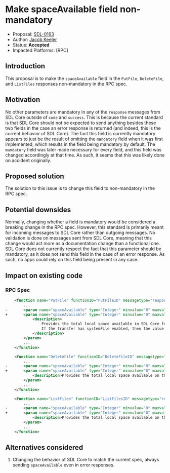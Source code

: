 # Make spaceAvailable field non-mandatory

* Proposal: [SDL-0163](0163-make-spaceavailable-field-non-mandatory.md)
* Author: [Jacob Keeler](https://github.com/jacobkeeler)
* Status: **Accepted**
* Impacted Platforms: [RPC]

## Introduction

This proposal is to make the `spaceAvailable` field in the `PutFile`, `DeleteFile`, and `ListFiles` responses non-mandatory in the RPC spec.

## Motivation

No other parameters are mandatory in any of the `response` messages from SDL Core outside of `code` and `success`. This is because the current standard is that SDL Core should not be expected to send anything besides these two fields in the case an error response is returned (and indeed, this is the current behavior of SDL Core). The fact this field is currently mandatory appears to just be the result of omitting the `mandatory` field when it was first implemented, which results in the field being mandatory by default. The `mandatory` field was later made necessary for every field, and this field was changed accordingly at that time. As such, it seems that this was likely done on accident originally.

## Proposed solution

The solution to this issue is to change this field to non-mandatory in the RPC spec.

## Potential downsides

Normally, changing whether a field is mandatory would be considered a breaking change in the RPC spec. However, this standard is primarily meant for incoming messages to SDL Core rather than outgoing messages. No validation is done on messages sent from SDL Core, meaning that this change would act more as a documentation change than a functional one. SDL Core does not currently respect the fact that this parameter should be mandatory, as it does not send this field in the case of an error response. As such, no apps could rely on this field being present in any case.

## Impact on existing code

### RPC Spec

```xml
    <function name="PutFile" functionID="PutFileID" messagetype="response">
        ...
-       <param name="spaceAvailable" type="Integer" minvalue="0" maxvalue="2000000000" mandatory="true">
+       <param name="spaceAvailable" type="Integer" minvalue="0" maxvalue="2000000000" mandatory="false">
            <description>
                Provides the total local space available in SDL Core for the registered app.
                If the transfer has systemFile enabled, then the value will be set to 0 automatically.
            </description>
        </param>
        ...
    </function>
```

```xml
    <function name="DeleteFile" functionID="DeleteFileID" messagetype="response">
        ...
-       <param name="spaceAvailable" type="Integer" minvalue="0" maxvalue="2000000000" mandatory="true">
+       <param name="spaceAvailable" type="Integer" minvalue="0" maxvalue="2000000000" mandatory="false">
            <description>Provides the total local space available on the module for the registered app.</description>
        </param>
        ...
    </function>
```

```xml
    <function name="ListFiles" functionID="ListFilesID" messagetype="response">
        ...
-       <param name="spaceAvailable" type="Integer" minvalue="0" maxvalue="2000000000" mandatory="true">
+       <param name="spaceAvailable" type="Integer" minvalue="0" maxvalue="2000000000" mandatory="false">
            <description>Provides the total local space available on the module for the registered app.</description>
        </param>
        ...
    </function>
```

## Alternatives considered

1. Changing the behavior of SDL Core to match the current spec, always sending `spaceAvailable` even in error responses.

